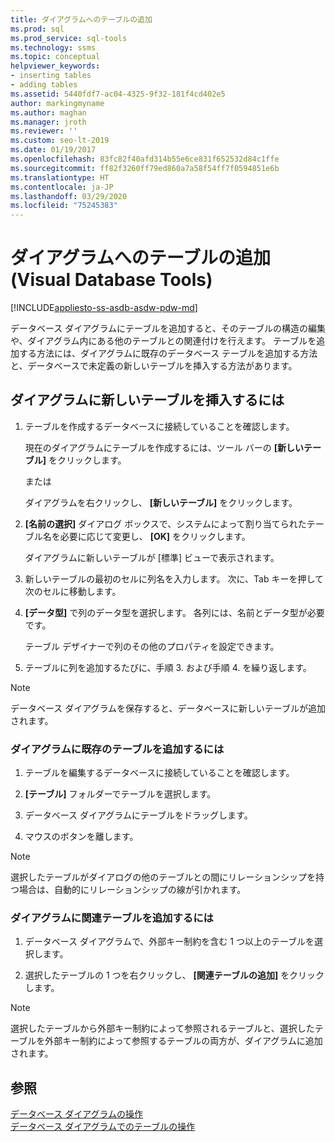 ```yaml
---
title: ダイアグラムへのテーブルの追加
ms.prod: sql
ms.prod_service: sql-tools
ms.technology: ssms
ms.topic: conceptual
helpviewer_keywords:
- inserting tables
- adding tables
ms.assetid: 5440fdf7-ac04-4325-9f32-181f4cd402e5
author: markingmyname
ms.author: maghan
ms.manager: jroth
ms.reviewer: ''
ms.custom: seo-lt-2019
ms.date: 01/19/2017
ms.openlocfilehash: 83fc82f40afd314b55e6ce831f652532d84c1ffe
ms.sourcegitcommit: ff82f3260ff79ed860a7a58f54ff7f0594851e6b
ms.translationtype: HT
ms.contentlocale: ja-JP
ms.lasthandoff: 03/29/2020
ms.locfileid: "75245383"
---
```

# <a name="add-tables-to-diagrams-visual-database-tools"></a>ダイアグラムへのテーブルの追加 (Visual Database Tools)

[!INCLUDE[appliesto-ss-asdb-asdw-pdw-md](../../includes/appliesto-ss-asdb-asdw-pdw-md.md)]

データベース ダイアグラムにテーブルを追加すると、そのテーブルの構造の編集や、ダイアグラム内にある他のテーブルとの関連付けを行えます。 テーブルを追加する方法には、ダイアグラムに既存のデータベース テーブルを追加する方法と、データベースで未定義の新しいテーブルを挿入する方法があります。
  
## <a name="to-insert-a-new-table-into-a-diagram"></a>ダイアグラムに新しいテーブルを挿入するには

1. テーブルを作成するデータベースに接続していることを確認します。

   現在のダイアグラムにテーブルを作成するには、ツール バーの **[新しいテーブル]** をクリックします。

   または  

   ダイアグラムを右クリックし、 **[新しいテーブル]** をクリックします。

2. **[名前の選択]** ダイアログ ボックスで、システムによって割り当てられたテーブル名を必要に応じて変更し、 **[OK]** をクリックします。

   ダイアグラムに新しいテーブルが [標準] ビューで表示されます。

3. 新しいテーブルの最初のセルに列名を入力します。 次に、Tab キーを押して次のセルに移動します。

4. **[データ型]** で列のデータ型を選択します。 各列には、名前とデータ型が必要です。

   テーブル デザイナーで列のその他のプロパティを設定できます。

5. テーブルに列を追加するたびに、手順 3. および手順 4. を繰り返します。

> [!NOTE]
> データベース ダイアグラムを保存すると、データベースに新しいテーブルが追加されます。

### <a name="to-add-an-existing-table-to-a-diagram"></a>ダイアグラムに既存のテーブルを追加するには

1. テーブルを編集するデータベースに接続していることを確認します。

2. **[テーブル]** フォルダーでテーブルを選択します。

3. データベース ダイアグラムにテーブルをドラッグします。

4. マウスのボタンを離します。

> [!NOTE]
> 選択したテーブルがダイアログの他のテーブルとの間にリレーションシップを持つ場合は、自動的にリレーションシップの線が引かれます。

### <a name="to-add-related-tables-to-a-diagram"></a>ダイアグラムに関連テーブルを追加するには  

1. データベース ダイアグラムで、外部キー制約を含む 1 つ以上のテーブルを選択します。  

2. 選択したテーブルの 1 つを右クリックし、 **[関連テーブルの追加]** をクリックします。  

> [!NOTE]
> 選択したテーブルから外部キー制約によって参照されるテーブルと、選択したテーブルを外部キー制約によって参照するテーブルの両方が、ダイアグラムに追加されます。  

## <a name="see-also"></a>参照

[データベース ダイアグラムの操作](../../ssms/visual-db-tools/work-with-database-diagrams-visual-database-tools.md)  
[データベース ダイアグラムでのテーブルの操作](../../ssms/visual-db-tools/work-with-tables-in-database-diagram-visual-database-tools.md)